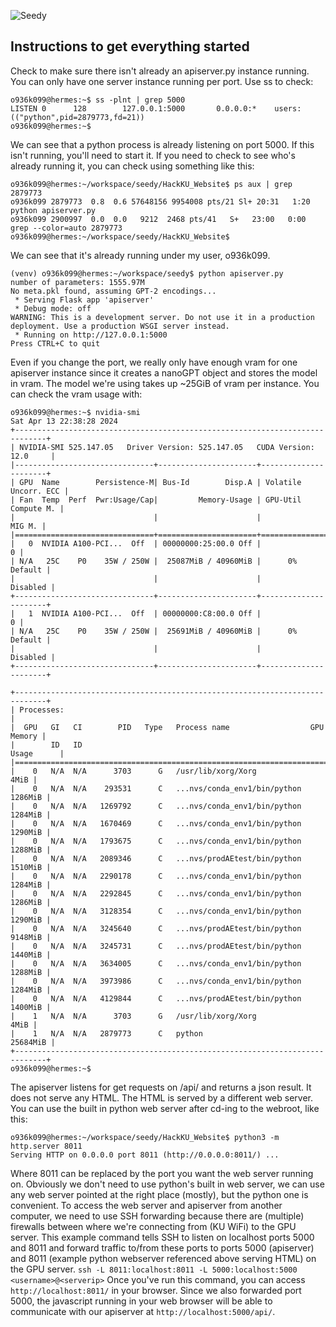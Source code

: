 ![Seedy](https://github.com/o-krussow/seedy/assets/123573986/69bbebd3-5183-4e34-982a-d42f3ecf5ce3)

## Instructions to get everything started
Check to make sure there isn't already an apiserver.py instance running. You can only have one server instance running per port. Use ss to check:
```
o936k099@hermes:~$ ss -plnt | grep 5000
LISTEN 0      128        127.0.0.1:5000       0.0.0.0:*    users:(("python",pid=2879773,fd=21))
o936k099@hermes:~$
```
We can see that a python process is already listening on port 5000. If this isn't running, you'll need to start it.
If you need to check to see who's already running it, you can check using something like this:
```
o936k099@hermes:~/workspace/seedy/HackKU_Website$ ps aux | grep 2879773
o936k099 2879773  0.8  0.6 57648156 9954008 pts/21 Sl+ 20:31   1:20 python apiserver.py
o936k099 2900997  0.0  0.0   9212  2468 pts/41   S+   23:00   0:00 grep --color=auto 2879773
o936k099@hermes:~/workspace/seedy/HackKU_Website$
```
We can see that it's already running under my user, o936k099.
```
(venv) o936k099@hermes:~/workspace/seedy$ python apiserver.py
number of parameters: 1555.97M
No meta.pkl found, assuming GPT-2 encodings...
 * Serving Flask app 'apiserver'
 * Debug mode: off
WARNING: This is a development server. Do not use it in a production deployment. Use a production WSGI server instead.
 * Running on http://127.0.0.1:5000
Press CTRL+C to quit
```
Even if you change the port, we really only have enough vram for one apiserver instance since it creates a nanoGPT object and stores the model in vram. The model we're using takes up ~25GiB of vram per instance. You can check the vram usage with:
```
o936k099@hermes:~$ nvidia-smi
Sat Apr 13 22:38:28 2024
+-----------------------------------------------------------------------------+
| NVIDIA-SMI 525.147.05   Driver Version: 525.147.05   CUDA Version: 12.0     |
|-------------------------------+----------------------+----------------------+
| GPU  Name        Persistence-M| Bus-Id        Disp.A | Volatile Uncorr. ECC |
| Fan  Temp  Perf  Pwr:Usage/Cap|         Memory-Usage | GPU-Util  Compute M. |
|                               |                      |               MIG M. |
|===============================+======================+======================|
|   0  NVIDIA A100-PCI...  Off  | 00000000:25:00.0 Off |                    0 |
| N/A   25C    P0    35W / 250W |  25087MiB / 40960MiB |      0%      Default |
|                               |                      |             Disabled |
+-------------------------------+----------------------+----------------------+
|   1  NVIDIA A100-PCI...  Off  | 00000000:C8:00.0 Off |                    0 |
| N/A   25C    P0    35W / 250W |  25691MiB / 40960MiB |      0%      Default |
|                               |                      |             Disabled |
+-------------------------------+----------------------+----------------------+

+-----------------------------------------------------------------------------+
| Processes:                                                                  |
|  GPU   GI   CI        PID   Type   Process name                  GPU Memory |
|        ID   ID                                                   Usage      |
|=============================================================================|
|    0   N/A  N/A      3703      G   /usr/lib/xorg/Xorg                  4MiB |
|    0   N/A  N/A    293531      C   ...nvs/conda_env1/bin/python     1286MiB |
|    0   N/A  N/A   1269792      C   ...nvs/conda_env1/bin/python     1284MiB |
|    0   N/A  N/A   1670469      C   ...nvs/conda_env1/bin/python     1290MiB |
|    0   N/A  N/A   1793675      C   ...nvs/conda_env1/bin/python     1288MiB |
|    0   N/A  N/A   2089346      C   ...nvs/prodAEtest/bin/python     1510MiB |
|    0   N/A  N/A   2290178      C   ...nvs/conda_env1/bin/python     1284MiB |
|    0   N/A  N/A   2292845      C   ...nvs/conda_env1/bin/python     1286MiB |
|    0   N/A  N/A   3128354      C   ...nvs/conda_env1/bin/python     1290MiB |
|    0   N/A  N/A   3245640      C   ...nvs/prodAEtest/bin/python     9148MiB |
|    0   N/A  N/A   3245731      C   ...nvs/prodAEtest/bin/python     1440MiB |
|    0   N/A  N/A   3634005      C   ...nvs/conda_env1/bin/python     1288MiB |
|    0   N/A  N/A   3973986      C   ...nvs/conda_env1/bin/python     1284MiB |
|    0   N/A  N/A   4129844      C   ...nvs/prodAEtest/bin/python     1400MiB |
|    1   N/A  N/A      3703      G   /usr/lib/xorg/Xorg                  4MiB |
|    1   N/A  N/A   2879773      C   python                          25684MiB |
+-----------------------------------------------------------------------------+
o936k099@hermes:~$
```
The apiserver listens for get requests on /api/ and returns a json result. It does not serve any HTML. The HTML is served by a different web server. You can use the built in python web server after cd-ing to the webroot, like this:
```
o936k099@hermes:~/workspace/seedy/HackKU_Website$ python3 -m http.server 8011
Serving HTTP on 0.0.0.0 port 8011 (http://0.0.0.0:8011/) ...
```
Where 8011 can be replaced by the port you want the web server running on. Obviously we don't need to use python's built in web server, we can use any web server pointed at the right place (mostly), but the python one is convenient.
To access the web server and apiserver from another computer, we need to use SSH forwarding because there are (multiple) firewalls between where we're connecting from (KU WiFi) to the GPU server. This example command tells SSH to listen on localhost ports 5000 and 8011 and forward traffic to/from these ports to ports 5000 (apiserver) and 8011 (example python webserver referenced above serving HTML) on the GPU server.
```ssh -L 8011:localhost:8011 -L 5000:localhost:5000 <username>@<serverip>```
Once you've run this command, you can access ```http://localhost:8011/``` in your browser. Since we also forwarded port 5000, the javascript running in your web browser will be able to communicate with our apiserver at ```http://localhost:5000/api/```.
